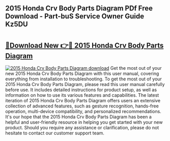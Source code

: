 ## 2015 Honda Crv Body Parts Diagram PDf Free Download - Part-buS Service Owner Guide Kz5DU

# <h2><a href="http://dfsm5h.blite.top/?on=2015+Honda+Crv+Body+Parts+Diagram">🔗Download New 👉🔴 2015 Honda Crv Body Parts Diagram</a></h2>

[![2015 Honda Crv Body Parts Diagram download](https://i.imgur.com/lujVjoI.png)](http://dfsm5h.blite.top/?on=2015+Honda+Crv+Body+Parts+Diagram)
Get the most out of your new 2015 Honda Crv Body Parts Diagram with this user manual, covering everything from installation to troubleshooting. To get the most out of your 2015 Honda Crv Body Parts Diagram, please read this user manual carefully before use. It includes detailed instructions for product setup, as well as information on how to use its various features and capabilities. The latest iteration of 2015 Honda Crv Body Parts Diagram offers users an extensive collection of advanced features, such as gesture recognition, hands-free operation, multi-device compatibility, and personalized recommendations. It's our hope that the 2015 Honda Crv Body Parts Diagram has been a helpful and user-friendly resource in helping you get started with your new product. Should you require any assistance or clarification, please do not hesitate to contact our customer support team.
